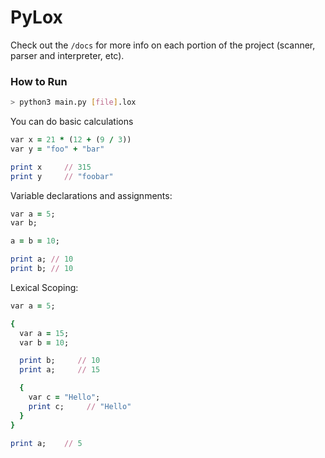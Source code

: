# PyLox

Check out the `/docs` for more info on each portion of the project (scanner, parser and interpreter, etc).

### How to Run

```bash
> python3 main.py [file].lox
```

You can do basic calculations

```ruby
var x = 21 * (12 + (9 / 3))
var y = "foo" + "bar"

print x     // 315
print y     // "foobar"
```

Variable declarations and assignments:

```ruby
var a = 5;
var b;

a = b = 10;

print a; // 10
print b; // 10
```

Lexical Scoping:

```ruby
var a = 5;

{
  var a = 15;
  var b = 10;

  print b;     // 10
  print a;     // 15

  {
    var c = "Hello";
    print c;     // "Hello"
  }
}

print a;    // 5
```
